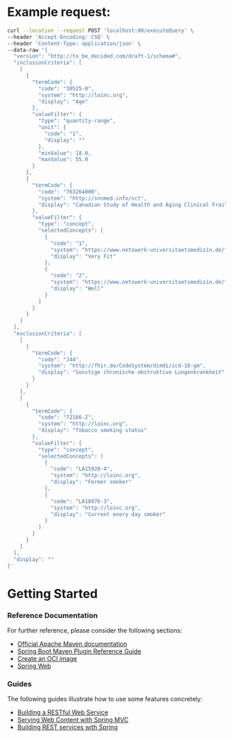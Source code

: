 # Example request:
````bash
curl --location --request POST 'localhost:80/executeQuery' \
--header 'Accept-Encoding: CSQ' \
--header 'Content-Type: application/json' \
--data-raw '{
  "version": "http://to_be_decided.com/draft-1/schema#",
  "inclusionCriteria": [
    [
      {
        "termCode": {
          "code": "30525-0",
          "system": "http://loinc.org",
          "display": "Age"
        },
        "valueFilter": {
          "type": "quantity-range",
          "unit": {
            "code": "1",
            "display": ""
          },
          "minValue": 18.0,
          "maxValue": 55.0
        }
      },
      {
        "termCode": {
          "code": "763264000",
          "system": "http://snomed.info/sct",
          "display": "Canadian Study of Health and Aging Clinical Frailty Scale score (observable entity)"
        },
        "valueFilter": {
          "type": "concept",
          "selectedConcepts": [
            {
              "code": "1",
              "system": "https://www.netzwerk-universitaetsmedizin.de/fhir/CodeSystem/frailty-score",
              "display": "Very Fit"
            },
            {
              "code": "2",
              "system": "https://www.netzwerk-universitaetsmedizin.de/fhir/CodeSystem/frailty-score",
              "display": "Well"
            }
          ]
        }
      }
    ]
  ],
  "exclusionCriteria": [
    [
      {
        "termCode": {
          "code": "J44",
          "system": "http://fhir.de/CodeSystem/dimdi/icd-10-gm",
          "display": "Sonstige chronische obstruktive Lungenkrankheit"
        }
      }
    ],
    [
      {
        "termCode": {
          "code": "72166-2",
          "system": "http://loinc.org",
          "display": "Tobacco smoking status"
        },
        "valueFilter": {
          "type": "concept",
          "selectedConcepts": [
            {
              "code": "LA15920-4",
              "system": "http://loinc.org",
              "display": "Former smoker"
            },
            {
              "code": "LA18976-3",
              "system": "http://loinc.org",
              "display": "Current every day smoker"
            }
          ]
        }
      }
    ]
  ],
  "display": ""
}'
````


# Getting Started

### Reference Documentation
For further reference, please consider the following sections:

* [Official Apache Maven documentation](https://maven.apache.org/guides/index.html)
* [Spring Boot Maven Plugin Reference Guide](https://docs.spring.io/spring-boot/docs/2.5.5/maven-plugin/reference/html/)
* [Create an OCI image](https://docs.spring.io/spring-boot/docs/2.5.5/maven-plugin/reference/html/#build-image)
* [Spring Web](https://docs.spring.io/spring-boot/docs/2.5.5/reference/htmlsingle/#boot-features-developing-web-applications)

### Guides
The following guides illustrate how to use some features concretely:

* [Building a RESTful Web Service](https://spring.io/guides/gs/rest-service/)
* [Serving Web Content with Spring MVC](https://spring.io/guides/gs/serving-web-content/)
* [Building REST services with Spring](https://spring.io/guides/tutorials/bookmarks/)
